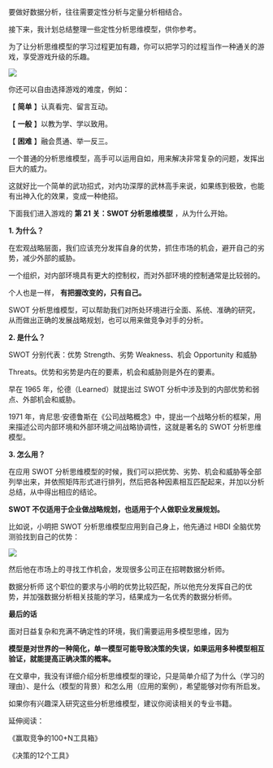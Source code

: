 要做好数据分析，往往需要定性分析与定量分析相结合。

接下来，我计划总结整理一些定性分析思维模型，供你参考。

为了让分析思维模型的学习过程更加有趣，你可以把学习的过程当作一种通关的游戏，享受游戏升级的乐趣。

![](https://mmbiz.qpic.cn/mmbiz_png/giaycic3UNwo3bBp5ZpV45FsLVeI5yGZyUibNtibUgicVuaNBpto1DyqYbQSadH1cYghU701KpP1ic8zkIsaoaXJwrlA/640?wx_fmt=png) 

你还可以自由选择游戏的难度，例如：

【 **简单** 】认真看完、留言互动。

【 **一般** 】以教为学、学以致用。

【 **困难** 】融会贯通、举一反三。

一个普通的分析思维模型，高手可以运用自如，用来解决非常复杂的问题，发挥出巨大的威力。

这就好比一个简单的武功招式，对内功深厚的武林高手来说，如果练到极致，也能有出神入化的效果，变成一种绝招。

下面我们进入游戏的 **第 21 关：SWOT 分析思维模型** ，从为什么开始。

**1. 为什么？**

在宏观战略层面，我们应该充分发挥自身的优势，抓住市场的机会，避开自己的劣势，减少外部的威胁。

一个组织，对内部环境具有更大的控制权，而对外部环境的控制通常是比较弱的。

个人也是一样， **有把握改变的，只有自己。**

SWOT 分析思维模型，可以帮助我们对所处环境进行全面、系统、准确的研究，从而做出正确的发展战略规划，也可以用来做竞争对手的分析。

**2. 是什么？**

SWOT 分别代表：优势 Strength、劣势 Weakness、机会 Opportunity 和威胁

Threats。优势和劣势是内在的要素，机会和威胁则是外在的要素。

早在 1965 年，伦德（Learned）就提出过 SWOT 分析中涉及到的内部优势和弱点、外部机会和威胁。

1971 年，肯尼思·安德鲁斯在《公司战略概念》中，提出一个战略分析的框架，用来描述公司内部环境和外部环境之间战略协调性，这就是著名的 SWOT 分析思维模型。

**3. 怎么用？**

在应用 SWOT 分析思维模型的时候，我们可以把优势、劣势、机会和威胁等全部列举出来，并依照矩阵形式进行排列，然后把各种因素相互匹配起来，并加以分析总结，从中得出相应的结论。

**SWOT 不仅适用于企业做战略规划，也适用于个人做职业发展规划。**

比如说，小明把 SWOT 分析思维模型应用到自己身上，他先通过 HBDI 全脑优势测验找到自己的优势：

![](https://mmbiz.qpic.cn/mmbiz_png/giaycic3UNwo0liaKJeYYwCZdcnDGArhP103V9ziblUUle8wjnzDI6YTvDAF7g46pyM43LDPERDSAmIDeRICzvV6EQ/640?wx_fmt=png) 

然后他在市场上的寻找工作机会，发现很多公司正在招聘数据分析师。

数据分析师  这个职位的要求与小明的优势比较匹配，所以他充分发挥自己的优势，并加强数据分析相关技能的学习，结果成为一名优秀的数据分析师。

**最后的话**

面对日益复杂和充满不确定性的环境，我们需要运用多模型思维，因为

**模型是对世界的一种简化，单一模型可能导致决策的失误，如果运用多种模型相互验证，就能提高正确决策的概率。**

在文章中，我没有详细介绍分析思维模型的理论，只是简单介绍了为什么（学习的理由）、是什么（模型的背景）和怎么用（应用的案例），希望能够对你有所启发。

如果你有兴趣深入研究这些分析思维模型，建议你阅读相关的专业书籍。

延伸阅读：

《赢取竞争的100+N工具箱》

《决策的12个工具》